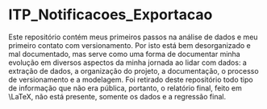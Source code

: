 # ITP_Notificacoes_Exportacao
Este repositório contém meus primeiros passos na análise de dados e meu primeiro contato com versionamento. Por isto está bem desorganizado e mal documentado, mas serve como uma forma de documentar minha evolução em diversos aspectos da minha jornada ao lidar com dados: a extração de dados, a organização do projeto, a documentação, o processo de versionamento e a modelagem. Foi retirado deste repositório todo tipo de informação que não era pública, portanto, o relatório final, feito em \LaTeX, não está presente, somente os dados e a regressão final.
